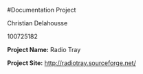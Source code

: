 #Documentation Project

Christian Delahousse

100725182


**Project Name:** Radio Tray

**Project Site:** <http://radiotray.sourceforge.net/>
